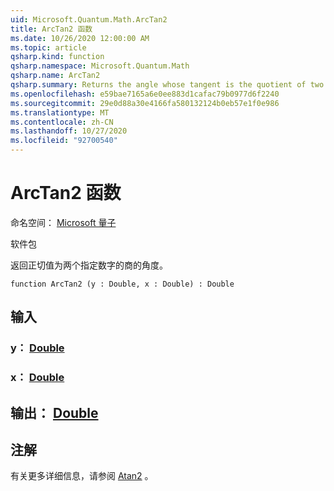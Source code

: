 ```yaml
---
uid: Microsoft.Quantum.Math.ArcTan2
title: ArcTan2 函数
ms.date: 10/26/2020 12:00:00 AM
ms.topic: article
qsharp.kind: function
qsharp.namespace: Microsoft.Quantum.Math
qsharp.name: ArcTan2
qsharp.summary: Returns the angle whose tangent is the quotient of two specified numbers.
ms.openlocfilehash: e59bae7165a6e0ee883d1cafac79b0977d6f2240
ms.sourcegitcommit: 29e0d88a30e4166fa580132124b0eb57e1f0e986
ms.translationtype: MT
ms.contentlocale: zh-CN
ms.lasthandoff: 10/27/2020
ms.locfileid: "92700540"
---
```

# <a name="arctan2-function"></a>ArcTan2 函数

命名空间： [Microsoft 量子](xref:Microsoft.Quantum.Math)

软件包 [](https://nuget.org/packages/)


返回正切值为两个指定数字的商的角度。

```qsharp
function ArcTan2 (y : Double, x : Double) : Double
```


## <a name="input"></a>输入

### <a name="y--double"></a>y： [Double](xref:microsoft.quantum.lang-ref.double)




### <a name="x--double"></a>x： [Double](xref:microsoft.quantum.lang-ref.double)





## <a name="output--double"></a>输出： [Double](xref:microsoft.quantum.lang-ref.double)



## <a name="remarks"></a>注解

有关更多详细信息，请参阅 [Atan2](https://docs.microsoft.com/dotnet/api/system.math.atan2) 。